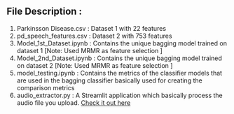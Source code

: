## File Description :

1. Parkinsson Disease.csv : Dataset 1 with 22 features
2. pd_speech_features.csv : Dataset 2 with 753 features
3. Model_1st_Dataset.ipynb : Contains the unique bagging model trained on dataset 1 [Note: Used MRMR as feature selection ]
4. Model_2nd_Dataset.ipynb : Contains the unique bagging model trained on dataset 2 [Note: Used MRMR as feature selection ]
5. model_testing.ipynb : Contains the metrics of the classifier models that are used in the bagging classifier basically used for creating the comparison metrics
6. audio_extractor.py : A Streamlit application which basically process the audio file you upload. [Check it out here](https://audio-extractor.streamlit.app/)

